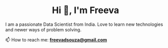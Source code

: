 <h1 align="center">Hi 👋, I'm Freeva </h1>
<p1 align="left">I am a passionate Data Scientist from India. Love to learn new technologies and newer ways of problem solving.</p1>



 📫 How to reach me: **freevadsouza@gmail.com**


